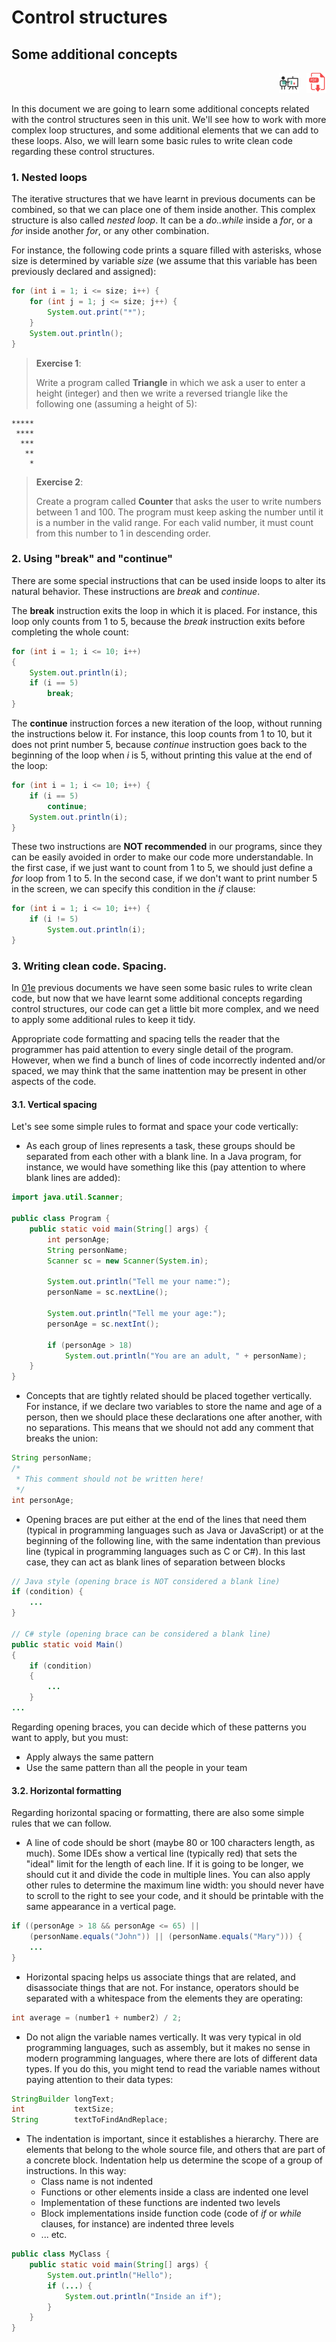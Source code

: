 # Control structures

## Some additional concepts

<div style="text-align: right">
<a target="_blank" href="slides/02d.html"><img src="../../img/diapositivas.png" width="32" /></a>&nbsp;&nbsp;
<a target="_blank" href="02d.pdf"><img src="../../img/pdf.png" width="32" /></a>
</div>

In this document we are going to learn some additional concepts related with the control structures seen in this unit. We'll see how to work with more complex loop structures, and some additional elements that we can add to these loops. Also, we will learn some basic rules to write clean code regarding these control structures.

### 1. Nested loops

The iterative structures that we have learnt in previous documents can be combined, so that we can place one of them inside another. This complex structure is also called *nested loop*. It can be a *do..while* inside a *for*, or a *for* inside another *for*, or any other combination.

For instance, the following code prints a square filled with asterisks, whose size is determined by variable *size* (we assume that this variable has been previously declared and assigned):

```java
for (int i = 1; i <= size; i++) {
    for (int j = 1; j <= size; j++) {
        System.out.print("*");
    }
    System.out.println();
}
```

> **Exercise 1**:
> 
> Write a program called **Triangle** in which we ask a user to enter a height (integer) and then we write a reversed triangle like the following one (assuming a height of 5):

```
*****
 ****
  ***
   **
    *
```

> **Exercise 2**:
> 
> Create a program called **Counter** that asks the user to write numbers between 1 and 100. The program must keep asking the number until it is a number in the valid range. For each valid number, it must count from this number to 1 in descending order.

### 2. Using "break" and "continue"

There are some special instructions that can be used inside loops to alter its natural behavior. These instructions are *break* and *continue*.

The **break** instruction exits the loop in which it is placed. For instance, this loop only counts from 1 to 5, because the *break* instruction exits before completing the whole count:

```java
for (int i = 1; i <= 10; i++)
{
    System.out.println(i);
    if (i == 5)
        break;
}
```

The **continue** instruction forces a new iteration of the loop, without running the instructions below it. For instance, this loop counts from 1 to 10, but it does not print number 5, because *continue* instruction goes back to the beginning of the loop when *i* is 5, without printing this value at the end of the loop:

```java
for (int i = 1; i <= 10; i++) {
    if (i == 5)
        continue;
    System.out.println(i);
}
```

These two instructions are **NOT recommended** in our programs, since they can be easily avoided in order to make our code more understandable. In the first case, if we just want to count from 1 to 5, we should just define a *for* loop from 1 to 5. In the second case, if we don't want to print number 5 in the screen, we can specify this condition in the *if* clause:

```java
for (int i = 1; i <= 10; i++) {
    if (i != 5)
        System.out.println(i);
}
```

### 3. Writing clean code. Spacing.

In [01e](01e) previous documents we have seen some basic rules to write clean code, but now that we have learnt some additional concepts regarding control structures, our code can get a little bit more complex, and we need to apply some additional rules to keep it tidy.

Appropriate code formatting and spacing tells the reader that the programmer has paid attention to every single detail of the program. However, when we find a bunch of lines of code incorrectly indented and/or spaced, we may think that the same inattention may be present in other aspects of the code.

#### 3.1. Vertical spacing

Let's see some simple rules to format and space your code vertically:

* As each group of lines represents a task, these groups should be separated from each other with a blank line. In a Java program, for instance, we would have something like this (pay attention to where blank lines are added):

```java
import java.util.Scanner;

public class Program {
    public static void main(String[] args) {
        int personAge;
        String personName;
        Scanner sc = new Scanner(System.in);

        System.out.println("Tell me your name:");
        personName = sc.nextLine();

        System.out.println("Tell me your age:");
        personAge = sc.nextInt();

        if (personAge > 18)
            System.out.println("You are an adult, " + personName);
    }
}
```

* Concepts that are tightly related should be placed together vertically. For instance, if we declare two variables to store the name and age of a person, then we should place these declarations one after another, with no separations. This means that we should not add any comment that breaks the union:

```java
String personName;
/* 
 * This comment should not be written here!
 */
int personAge;
```

* Opening braces are put either at the end of the lines that need them (typical in programming languages such as Java or JavaScript) or at the beginning of the following line, with the same indentation than previous line (typical in programming languages such as C or C#). In this last case, they can act as blank lines of separation between blocks

```java
// Java style (opening brace is NOT considered a blank line)
if (condition) {
    ...
}

// C# style (opening brace can be considered a blank line)
public static void Main()
{
    if (condition)
    {
        ...
    }
...
```

Regarding opening braces, you can decide which of these patterns you want to apply, but you must:

* Apply always the same pattern
* Use the same pattern than all the people in your team

#### 3.2. Horizontal formatting

Regarding horizontal spacing or formatting, there are also some simple rules that we can follow.

* A line of code should be short (maybe 80 or 100 characters length, as much). Some IDEs show a vertical line (typically red) that sets the "ideal" limit for the length of each line. If it is going to be longer, we should cut it and divide the code in multiple lines. You can also apply other rules to determine the maximum line width: you should never have to scroll to the right to see your code, and it should be printable with the same appearance in a vertical page.

```java
if ((personAge > 18 && personAge <= 65) ||
    (personName.equals("John")) || (personName.equals("Mary"))) {
    ...
}
```

* Horizontal spacing helps us associate things that are related, and disassociate things that are not. For instance, operators should be separated with a whitespace from the elements they are operating:

```java
int average = (number1 + number2) / 2;
```

* Do not align the variable names vertically. It was very typical in old programming languages, such as assembly, but it makes no sense in modern programming languages, where there are lots of different data types. If you do this, you might tend to read the variable names without paying attention to their data types:

```java
StringBuilder longText;
int           textSize;
String        textToFindAndReplace;
```

* The indentation is important, since it establishes a hierarchy. There are elements that belong to the whole source file, and others that are part of a concrete block. Indentation help us determine the scope of a group of instructions. In this way:
   * Class name is not indented
   * Functions or other elements inside a class are indented one level
   * Implementation of these functions are indented two levels
   * Block implementations inside function code (code of *if* or *while* clauses, for instance) are indented three levels
   * ... etc.

```java
public class MyClass {
    public static void main(String[] args) {
        System.out.println("Hello");
        if (...) {
            System.out.println("Inside an if");
        }
    }
}
```
